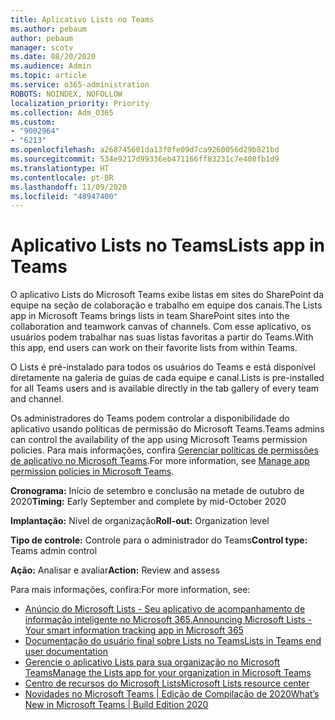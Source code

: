 ```yaml
---
title: Aplicativo Lists no Teams
ms.author: pebaum
author: pebaum
manager: scotv
ms.date: 08/20/2020
ms.audience: Admin
ms.topic: article
ms.service: o365-administration
ROBOTS: NOINDEX, NOFOLLOW
localization_priority: Priority
ms.collection: Adm_O365
ms.custom:
- "9002964"
- "6213"
ms.openlocfilehash: a268745601da13f0fe09d7ca9260056d29b821bd
ms.sourcegitcommit: 534e9217d99336eb471166ff83231c7e408fb1d9
ms.translationtype: HT
ms.contentlocale: pt-BR
ms.lasthandoff: 11/09/2020
ms.locfileid: "48947400"
---
```

# <a name="lists-app-in-teams"></a><span data-ttu-id="a1dfe-102">Aplicativo Lists no Teams</span><span class="sxs-lookup"><span data-stu-id="a1dfe-102">Lists app in Teams</span></span>

<span data-ttu-id="a1dfe-103">O aplicativo Lists do Microsoft Teams exibe listas em sites do SharePoint da equipe na seção de colaboração e trabalho em equipe dos canais.</span><span class="sxs-lookup"><span data-stu-id="a1dfe-103">The Lists app in Microsoft Teams brings lists in team SharePoint sites into the collaboration and teamwork canvas of channels.</span></span> <span data-ttu-id="a1dfe-104">Com esse aplicativo, os usuários podem trabalhar nas suas listas favoritas a partir do Teams.</span><span class="sxs-lookup"><span data-stu-id="a1dfe-104">With this app, end users can work on their favorite lists from within Teams.</span></span>

<span data-ttu-id="a1dfe-105">O Lists é pré-instalado para todos os usuários do Teams e está disponível diretamente na galeria de guias de cada equipe e canal.</span><span class="sxs-lookup"><span data-stu-id="a1dfe-105">Lists is pre-installed for all Teams users and is available directly in the tab gallery of every team and channel.</span></span>

<span data-ttu-id="a1dfe-106">Os administradores do Teams podem controlar a disponibilidade do aplicativo usando políticas de permissão do Microsoft Teams.</span><span class="sxs-lookup"><span data-stu-id="a1dfe-106">Teams admins can control the availability of the app using Microsoft Teams permission policies.</span></span> <span data-ttu-id="a1dfe-107">Para mais informações, confira [Gerenciar políticas de permissões de aplicativo no Microsoft Teams](https://docs.microsoft.com/microsoftteams/teams-app-permission-policies).</span><span class="sxs-lookup"><span data-stu-id="a1dfe-107">For more information, see [Manage app permission policies in Microsoft Teams](https://docs.microsoft.com/microsoftteams/teams-app-permission-policies).</span></span>

<span data-ttu-id="a1dfe-108">**Cronograma:** Início de setembro e conclusão na metade de outubro de 2020</span><span class="sxs-lookup"><span data-stu-id="a1dfe-108">**Timing:** Early September and complete by mid-October 2020</span></span>  

<span data-ttu-id="a1dfe-109">**Implantação:** Nível de organização</span><span class="sxs-lookup"><span data-stu-id="a1dfe-109">**Roll-out:** Organization level</span></span>  

<span data-ttu-id="a1dfe-110">**Tipo de controle:** Controle para o administrador do Teams</span><span class="sxs-lookup"><span data-stu-id="a1dfe-110">**Control type:**  Teams admin control</span></span>  

<span data-ttu-id="a1dfe-111">**Ação:** Analisar e avaliar</span><span class="sxs-lookup"><span data-stu-id="a1dfe-111">**Action:**  Review and assess</span></span>

<span data-ttu-id="a1dfe-112">Para mais informações, confira:</span><span class="sxs-lookup"><span data-stu-id="a1dfe-112">For more information, see:</span></span>

- [<span data-ttu-id="a1dfe-113">Anúncio do Microsoft Lists - Seu aplicativo de acompanhamento de informação inteligente no Microsoft 365.</span><span class="sxs-lookup"><span data-stu-id="a1dfe-113">Announcing Microsoft Lists - Your smart information tracking app in Microsoft 365</span></span>](https://techcommunity.microsoft.com/t5/microsoft-365-blog/announcing-microsoft-lists-your-smart-information-tracking-app/ba-p/1372233)
- [<span data-ttu-id="a1dfe-114">Documentação do usuário final sobre Lists no Teams</span><span class="sxs-lookup"><span data-stu-id="a1dfe-114">Lists in Teams end user documentation</span></span>](https://support.microsoft.com/office/get-started-with-lists-in-microsoft-taeams-c971e46b-b36c-491b-9c35-efeddd0297db)
- [<span data-ttu-id="a1dfe-115">Gerencie o aplicativo Lists para sua organização no Microsoft Teams</span><span class="sxs-lookup"><span data-stu-id="a1dfe-115">Manage the Lists app for your organization in Microsoft Teams</span></span>](https://docs.microsoft.com/microsoftteams/manage-lists-app)
- [<span data-ttu-id="a1dfe-116">Centro de recursos do Microsoft Lists</span><span class="sxs-lookup"><span data-stu-id="a1dfe-116">Microsoft Lists resource center</span></span>](https://aka.ms/MSLists)
- [<span data-ttu-id="a1dfe-117">Novidades no Microsoft Teams | Edição de Compilação de 2020</span><span class="sxs-lookup"><span data-stu-id="a1dfe-117">What’s New in Microsoft Teams | Build Edition 2020</span></span>](https://techcommunity.microsoft.com/t5/microsoft-teams-blog/what-s-new-in-microsoft-teams-build-edition-2020/ba-p/1394224)
